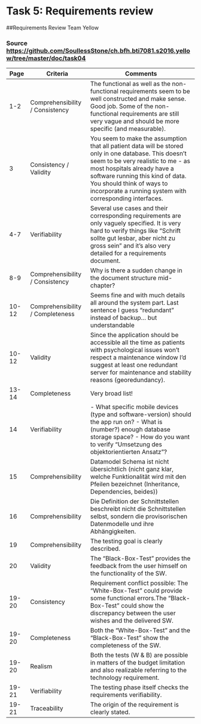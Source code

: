 # Task 5: Requirements review

##Requirements Review Team Yellow

### Source https://github.com/SoullessStone/ch.bfh.bti7081.s2016.yellow/tree/master/doc/task04


Page | Criteria | Comments
---- | -------- | --------
1-2 | Comprehensibility / Consistency | The functional as well as the non-functional requirements seem to be well constructed and make sense. Good job. Some of the non-functional requirements are still very vague and should be more specific (and measurable).
3 | Consistency / Validity | You seem to make the assumption that all patient data will be stored only in one database. This doesn’t seem to be very realistic to me - as most hospitals already have a software running this kind of data. You should think of ways to incorporate a running system with corresponding interfaces.
4-7 | Verifiability | Several use cases and their corresponding requirements are only vaguely specified. It is very hard to verify things like “Schrift sollte gut lesbar, aber nicht zu gross sein” and it’s also very detailed for a requirements document.
8-9 | Comprehensibility / Consistency | Why is there a sudden change in the document structure mid-chapter?
10-12 | Comprehensibility / Completeness | Seems fine and with much details all around the system part. Last sentence I guess “redundant” instead of backup… but understandable
10-12 | Validity | Since the application should be accessible all the time as patients with psychological issues won’t respect a maintenance window I’d suggest at least one redundant server for maintenance and stability reasons (georedundancy).
13-14 | Completeness | Very broad list!
14 | Verifiability | - What specific mobile devices (type and software-version) should the app run on? - What is (number?) enough database storage space? - How do you want to verify “Umsetzung des objektorientierten Ansatz”?
15 | Comprehensibility | Datamodel Schema ist nicht übersichtlich (nicht ganz klar, welche Funktionalität wird mit den Pfeilen bezeichnet (Inheritance, Dependencies, beides))
16 | Comprehensibility | Die Definition der Schnittstellen beschreibt nicht die Schnittstellen selbst, sondern die provisorischen Datenmodelle und ihre Abhängigkeiten.
19 | Comprehensibility | The testing goal is clearly described.
20 | Validity | The “Black-Box-Test” provides the feedback from the user himself on the functionality of the SW.
19-20 | Consistency | Requirement conflict possible: The “White-Box-Test” could provide some functional errors.The “Black-Box-Test” could show the discrepancy between the user wishes and the delivered SW.
19-20 | Completeness | Both the “White-Box-Test” and the “Black-Box-Test” show the completeness of the SW.
19-20 | Realism | Both the tests (W & B) are possible in matters of the budget limitation and also realizable referring to the technology requirement.
19-21 | Verifiability | The testing phase itself checks the requirements verifiability.
19-21 | Traceability | The origin of the requirement is clearly stated.


